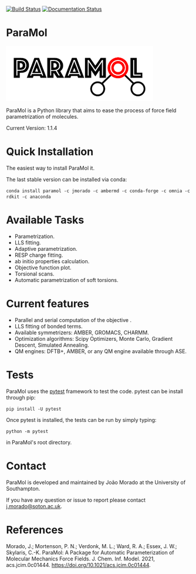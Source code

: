 [![Build Status](https://travis-ci.com/JMorado/ParaMol.svg?branch=master)](https://travis-ci.org/JMorado/ParaMol)
[![Documentation Status](https://readthedocs.org/projects/paramol/badge/?version=latest)](https://paramol.readthedocs.io/en/latest/?badge=latest)

# ParaMol 

![ParaMol](docs/source/paramol-white.png)


ParaMol is a Python library that aims to ease the process of force field parametrization of molecules. 

Current Version: 1.1.4


# Quick Installation
The easiest way to install ParaMol it.

The last stable version can be installed via conda:

    conda install paramol -c jmorado -c ambermd -c conda-forge -c omnia -c rdkit -c anaconda

# Available Tasks
- Parametrization.
- LLS fitting.
- Adaptive parametrization.
- RESP charge fitting.
- ab initio properties calculation.
- Objective function plot.
- Torsional scans.
- Automatic parametrization of soft torsions.

# Current features
 - Parallel and serial computation of the objective .</li>
 - LLS fitting of bonded terms. </li>
 - Available symmetrizers: AMBER, GROMACS, CHARMM.
 - Optimization algorithms: Scipy Optimizers, Monte Carlo, Gradient Descent, Simulated Annealing.</li>
 - QM engines: DFTB+, AMBER, or any QM engine available through ASE.</li>
 
# Tests
 ParaMol uses the [pytest](https://docs.pytest.org/en/stable/) framework to test the code. pytest can be install through pip:
    
    pip install -U pytest

 Once pytest is installed, the tests can be run by simply typing:
 
    python -m pytest
    
 in ParaMol's root directory.

# Contact

ParaMol is developed and maintained by João Morado at the University of Southampton.

If you have any question or issue to report please contact j.morado@soton.ac.uk.

# References

Morado, J.; Mortenson, P. N.; Verdonk, M. L.; Ward, R. A.; Essex, J. W.; Skylaris, C.-K. ParaMol: A Package for Automatic Parameterization of Molecular Mechanics Force Fields. J. Chem. Inf. Model. 2021, acs.jcim.0c01444. https://doi.org/10.1021/acs.jcim.0c01444.  
